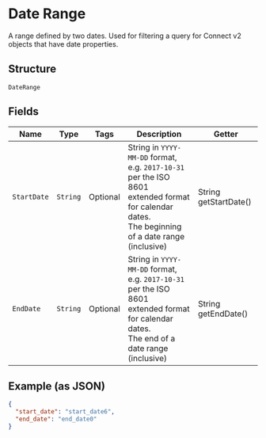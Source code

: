 
# Date Range

A range defined by two dates. Used for filtering a query for Connect v2
objects that have date properties.

## Structure

`DateRange`

## Fields

| Name | Type | Tags | Description | Getter |
|  --- | --- | --- | --- | --- |
| `StartDate` | `String` | Optional | String in `YYYY-MM-DD` format, e.g. `2017-10-31` per the ISO 8601<br>extended format for calendar dates.<br>The beginning of a date range (inclusive) | String getStartDate() |
| `EndDate` | `String` | Optional | String in `YYYY-MM-DD` format, e.g. `2017-10-31` per the ISO 8601<br>extended format for calendar dates.<br>The end of a date range (inclusive) | String getEndDate() |

## Example (as JSON)

```json
{
  "start_date": "start_date6",
  "end_date": "end_date0"
}
```

